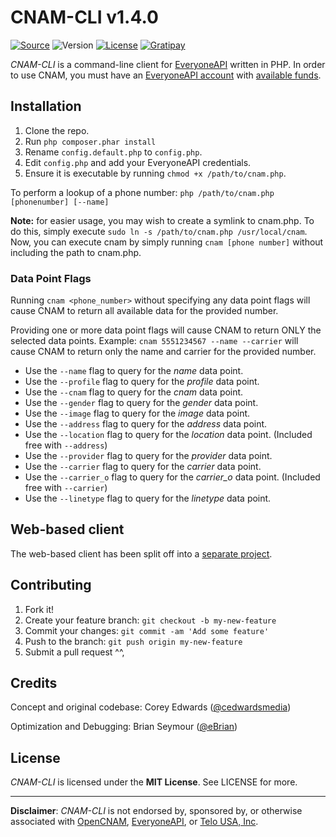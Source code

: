 # CNAM-CLI v1.4.0

[![Source](https://img.shields.io/badge/source-cedwardsmedia/cnam--cli-blue.svg?style=flat-square "Source")](https://www.github.com/cedwardsmedia/cnam-cli)
![Version](https://img.shields.io/badge/version-1.4.0-brightgreen.svg?style=flat-square)
[![License](https://img.shields.io/badge/license-MIT-lightgrey.svg?style=flat-square "License")](./LICENSE)
[![Gratipay](https://img.shields.io/gratipay/cedwardsmedia.svg?style=flat-square "License")](https://gratipay.com/~cedwardsmedia/)

_CNAM-CLI_ is a command-line client for [EveryoneAPI](https://www.everyoneapi.com/) written in PHP. In order to use CNAM, you must have an [EveryoneAPI account](https://www.everyoneapi.com/sign-up)  with [available funds](https://www.everyoneapi.com/pricing).

## Installation

1. Clone the repo.
2. Run `php composer.phar install`
3. Rename `config.default.php` to `config.php`.
4. Edit `config.php` and add your EveryoneAPI credentials.
5. Ensure it is executable by running `chmod +x /path/to/cnam.php`.

To perform a lookup of a phone number: `php /path/to/cnam.php [phonenumber] [--name]`

**Note:** for easier usage, you may wish to create a symlink to cnam.php. To do this, simply execute `sudo ln -s /path/to/cnam.php /usr/local/cnam`. Now, you can execute cnam by simply running `cnam [phone number]` without including the path to cnam.php.

### Data Point Flags

Running `cnam <phone_number>` without specifying any data point flags will cause CNAM to return all available data for the provided number.

Providing one or more data point flags will cause CNAM to return ONLY the selected data points. Example: `cnam 5551234567 --name --carrier` will cause CNAM to return only the name and carrier for the provided number.

- Use the `--name` flag to query for the *name* data point.
- Use the `--profile` flag to query for the *profile* data point.
- Use the `--cnam` flag to query for the *cnam* data point.
- Use the `--gender` flag to query for the *gender* data point.
- Use the `--image` flag to query for the *image* data point.
- Use the `--address` flag to query for the *address* data point.
- Use the `--location` flag to query for the *location* data point. (Included free with `--address`)
- Use the `--provider` flag to query for the *provider* data point.
- Use the `--carrier` flag to query for the *carrier* data point.
- Use the `--carrier_o` flag to query for the *carrier_o* data point. (Included free with `--carrier`)
- Use the `--linetype` flag to query for the *linetype* data point.

## Web-based client
The web-based client has been split off into a [separate project](https://github.com/cedwardsmedia/webcnam).

## Contributing

1. Fork it!
2. Create your feature branch: `git checkout -b my-new-feature`
3. Commit your changes: `git commit -am 'Add some feature'`
4. Push to the branch: `git push origin my-new-feature`
5. Submit a pull request ^^,


## Credits
Concept and original codebase: Corey Edwards ([@cedwardsmedia](https://www.twitter.com/cedwardsmedia))

Optimization and Debugging: Brian Seymour ([@eBrian](http://bri.io))

## License
_CNAM-CLI_ is licensed under the **MIT License**. See LICENSE for more.

---
**Disclaimer**: _CNAM-CLI_ is not endorsed by, sponsored by, or otherwise associated with [OpenCNAM](http://www.opencnam.com), [EveryoneAPI](http://www.everyoneapi.com), or [Telo USA, Inc](http://www.telo.com).
